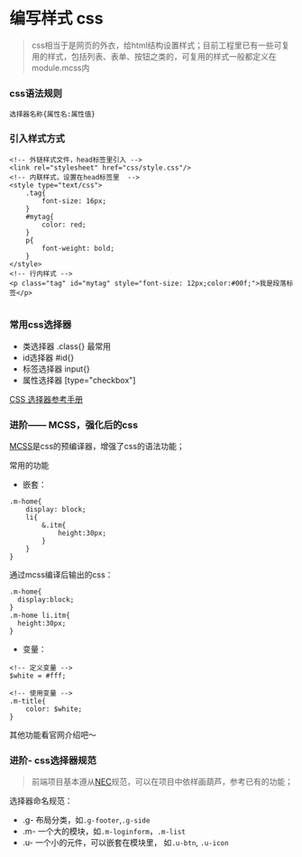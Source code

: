 # 编写样式 css

> css相当于是网页的外衣，给html结构设置样式；目前工程里已有一些可复用的样式，包括列表、表单、按钮之类的，可复用的样式一般都定义在module.mcss内

### css语法规则

`选择器名称{属性名:属性值}`


### 引入样式方式

```
<!-- 外链样式文件，head标签里引入 -->
<link rel="stylesheet" href="css/style.css"/>
<!-- 内联样式，设置在head标签里  -->
<style type="text/css">
    .tag{
        font-size: 16px;
    }
    #mytag{
        color: red;
    }
    p{
        font-weight: bold;
    }
</style>
<!-- 行内样式 -->
<p class="tag" id="mytag" style="font-size: 12px;color:#00f;">我是段落标签</p>
 
```


### 常用css选择器

- 类选择器 .class{} 最常用
- id选择器 #id{}
- 标签选择器  input{}
- 属性选择器 [type="checkbox"]

[CSS 选择器参考手册](http://www.w3school.com.cn/cssref/css_selectors.ASP)


### 进阶—— MCSS，强化后的css
[MCSS](https://github.com/leeluolee/mcss)是css的预编译器，增强了css的语法功能；

常用的功能

- 嵌套：

```
.m-home{
    display: block;
    li{
        &.itm{
            height:30px;
        }  
    }
}

```

通过mcss编译后输出的css：

```
.m-home{
  display:block;
}
.m-home li.itm{
  height:30px;
}
```

- 变量： 

```
<!-- 定义变量 -->
$white = #fff;

<!-- 使用变量 -->
.m-title{
    color: $white;
}

```

其他功能看官网介绍吧～


### 进阶- css选择器规范

> 前端项目基本遵从[NEC](http://nec.netease.com/standard/css-sort.html)规范，可以在项目中依样画葫芦，参考已有的功能；

选择器命名规范：

- .g- 布局分类，如`.g-footer`,`.g-side`
- .m- 一个大的模块，如`.m-loginform`，`.m-list`
- .u- 一个小的元件，可以嵌套在模块里， 如`.u-btn`, `.u-icon`


